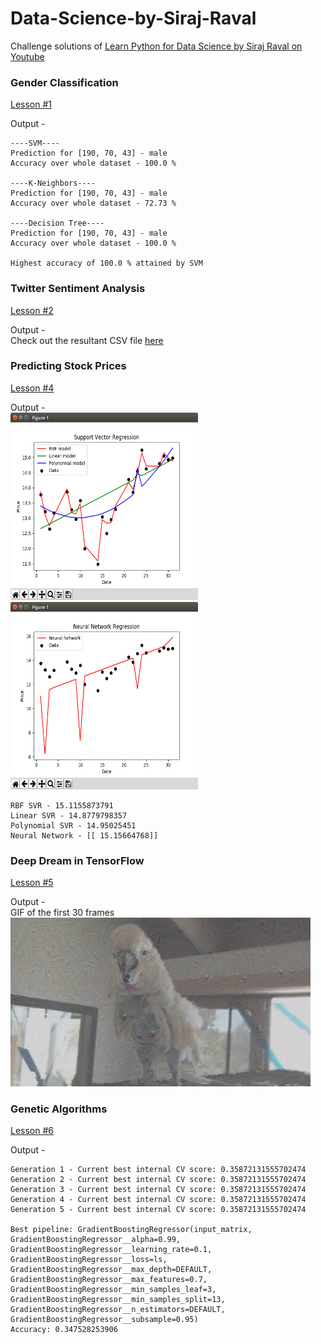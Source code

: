 # Data-Science-by-Siraj-Raval
Challenge solutions of [Learn Python for Data Science by Siraj Raval on Youtube](https://www.youtube.com/playlist?list=PL2-dafEMk2A6QKz1mrk1uIGfHkC1zZ6UU)

### Gender Classification
[Lesson #1](https://www.youtube.com/watch?v=T5pRlIbr6gg)

Output -
```
----SVM----
Prediction for [190, 70, 43] - male
Accuracy over whole dataset - 100.0 %

----K-Neighbors----
Prediction for [190, 70, 43] - male
Accuracy over whole dataset - 72.73 %

----Decision Tree----
Prediction for [190, 70, 43] - male
Accuracy over whole dataset - 100.0 %

Highest accuracy of 100.0 % attained by SVM
```

### Twitter Sentiment Analysis
[Lesson #2](https://www.youtube.com/watch?v=o_OZdbCzHUA)

Output -<br/>
Check out the resultant CSV file [here](output.csv)

### Predicting Stock Prices
[Lesson #4](https://www.youtube.com/watch?v=SSu00IRRraY)

Output -<br/>
<img src="svr.png" alt="Plot of support vector regression" width="300" height="300px"/><img src="nn.png" alt="Plot of neural network regression" width="300" height="300px"/>
```
RBF SVR - 15.1155873791
Linear SVR - 14.8779798357
Polynomial SVR - 14.95025451
Neural Network - [[ 15.15664768]]
```

### Deep Dream in TensorFlow
[Lesson #5](https://www.youtube.com/watch?v=MrBzgvUNr4w)

Output -<br/>
GIF of the first 30 frames<br/>
![](output.gif)

### Genetic Algorithms
[Lesson #6](https://www.youtube.com/watch?v=dSofAXnnFrY)

Output -<br/>
```
Generation 1 - Current best internal CV score: 0.35872131555702474
Generation 2 - Current best internal CV score: 0.35872131555702474
Generation 3 - Current best internal CV score: 0.35872131555702474
Generation 4 - Current best internal CV score: 0.35872131555702474
Generation 5 - Current best internal CV score: 0.35872131555702474                                                           

Best pipeline: GradientBoostingRegressor(input_matrix, GradientBoostingRegressor__alpha=0.99, GradientBoostingRegressor__learning_rate=0.1, GradientBoostingRegressor__loss=ls, GradientBoostingRegressor__max_depth=DEFAULT, GradientBoostingRegressor__max_features=0.7, GradientBoostingRegressor__min_samples_leaf=3, GradientBoostingRegressor__min_samples_split=13, GradientBoostingRegressor__n_estimators=DEFAULT, GradientBoostingRegressor__subsample=0.95)
Accuracy: 0.347528253906
```

